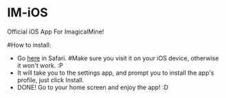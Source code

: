 # IM-iOS
Official iOS App For ImagicalMine!

#How to install:

- Go [here](http://www.icios.6te.net/app.mobileconfig) in Safari. #Make sure you visit it on your iOS device, otherwise it won't work. :P
- It will take you to the settings app, and prompt you to install the app's profile, just click Install.
- DONE! Go to your home screen and enjoy the app! :D
